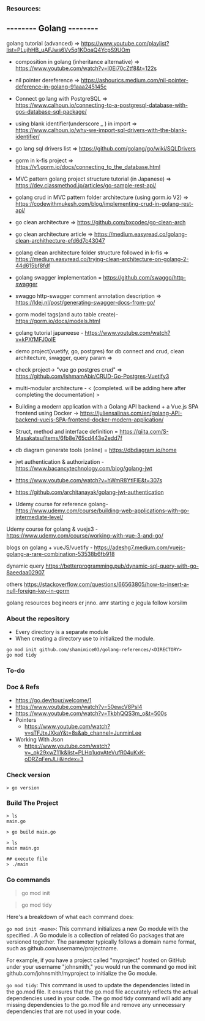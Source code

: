 ### Resources:

-------- Golang --------
--------------------------

golang tutorial (advanced) => https://www.youtube.com/playlist?list=PLujhHB_uAFJws6Vv5q1KDoaQ4YcpS9UOm

- composition in golang (inheritance alternative) => https://www.youtube.com/watch?v=I0Ei70cZtf8&t=122s

- nil pointer dereference => https://ashourics.medium.com/nil-pointer-deference-in-golang-91aaa245145c

- Connect go lang with PostgreSQL => https://www.calhoun.io/connecting-to-a-postgresql-database-with-gos-database-sql-package/

- using blank identifier(underscore _ ) in import => https://www.calhoun.io/why-we-import-sql-drivers-with-the-blank-identifier/

- go lang sql drivers list => https://github.com/golang/go/wiki/SQLDrivers

- gorm in k-fis project => https://v1.gorm.io/docs/connecting_to_the_database.html

- MVC pattern golang project structure tutorial (in Japanese) => https://dev.classmethod.jp/articles/go-sample-rest-api/

- golang crud in MVC pattern folder architecture (using gorm.io V2) => https://codewithmukesh.com/blog/implementing-crud-in-golang-rest-api/

- go clean architecture => https://github.com/bxcodec/go-clean-arch

- go clean architecture article => https://medium.easyread.co/golang-clean-archithecture-efd6d7c43047

- golang clean architecture folder structure followed in k-fis => https://medium.easyread.co/trying-clean-architecture-on-golang-2-44d615bf8fdf

- golang swagger implementation = https://github.com/swaggo/http-swagger
  
- swaggo http-swagger comment annotation description => https://ldej.nl/post/generating-swagger-docs-from-go/
  
- gorm model tags(and auto table create)- https://gorm.io/docs/models.html

- golang tutorial japaneese - https://www.youtube.com/watch?v=kPXfMFJ0oIE

- demo project(vuetify, go, postgres) for db connect and crud, clean architecture, swagger, query param =>
- check project-> "vue go postgres crud" => https://github.com/IshmamAbir/CRUD-Go-Postgres-Vuetify3

- multi-modular architecture - < (completed. will be adding here after completing the documentation) >

- Building a modern application with a Golang API backend + a Vue.js SPA frontend using Docker ->
https://juliensalinas.com/en/golang-API-backend-vuejs-SPA-frontend-docker-modern-application/

- Struct, method and interface definition = https://qiita.com/S-Masakatsu/items/6fb8e765cd443e2edd7f

- db diagram generate tools (online) = https://dbdiagram.io/home

- jwt authentication & authorization - https://www.bacancytechnology.com/blog/golang-jwt
- https://www.youtube.com/watch?v=hWmR8YtlFlE&t=307s
- https://github.com/architanayak/golang-jwt-authentication

- Udemy course for reference golang- https://www.udemy.com/course/building-web-applications-with-go-intermediate-level/

Udemy course for golang & vuejs3 - https://www.udemy.com/course/working-with-vue-3-and-go/

blogs on golang + vueJS/vuetify - https://adeshg7.medium.com/vuejs-golang-a-rare-combination-53538b6fb918

dynamic query https://betterprogramming.pub/dynamic-sql-query-with-go-8aeedaa02907

others https://stackoverflow.com/questions/66563805/how-to-insert-a-null-foreign-key-in-gorm



golang resources begineers er jnno.
amr starting e jegula follow korsilm



### About the repository
- Every directory is a separate module
- When creating a directory use <go mod init> to initialized the module.
```
go mod init github.com/shamimice03/golang-references/<DIRECTORY>
go mod tidy
```

### To-do


### Doc & Refs
- https://go.dev/tour/welcome/1
- https://www.youtube.com/watch?v=50ewcV8PsI4
- https://www.youtube.com/watch?v=TkbhQQS3m_o&t=500s
- Pointers
  - https://www.youtube.com/watch?v=sTFJtxJXkaY&t=8s&ab_channel=JunminLee
- Working With Json
  -  https://www.youtube.com/watch?v=_ok29xwZ11k&list=PLHq1uqvAteVufR04uKxK-oDRZqFenJLii&index=3

### Check version
```
> go version
```

### Build The Project
```
> ls
main.go

> go build main.go

> ls
main main.go

## execute file
> ./main
```

### Go commands
> go mod init  

> go mod tidy


Here's a breakdown of what each command does:

`go mod init <name>`: 
This command initializes a new Go module with the specified <name>.
A Go module is a collection of related Go packages that are versioned together. 
The <name> parameter typically follows a domain name format, such as github.com/username/projectname. 

For example, if you have a project called "myproject" hosted on GitHub under your username "johnsmith," you would run the command go mod init github.com/johnsmith/myproject to initialize the Go module.

`go mod tidy`: This command is used to update the dependencies listed in the go.mod file. It ensures that the go.mod file accurately reflects the actual dependencies used in your code. The go mod tidy command will add any missing dependencies to the go.mod file and remove any unnecessary dependencies that are not used in your code.




